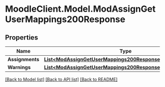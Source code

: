 # MoodleClient.Model.ModAssignGetUserMappings200Response

## Properties

Name | Type | Description | Notes
------------ | ------------- | ------------- | -------------
**Assignments** | [**List&lt;ModAssignGetUserMappings200ResponseAssignmentsInner&gt;**](ModAssignGetUserMappings200ResponseAssignmentsInner.md) |  | 
**Warnings** | [**List&lt;ModAssignGetUserMappings200ResponseWarningsInner&gt;**](ModAssignGetUserMappings200ResponseWarningsInner.md) |  | [optional] 

[[Back to Model list]](../README.md#documentation-for-models) [[Back to API list]](../README.md#documentation-for-api-endpoints) [[Back to README]](../README.md)

